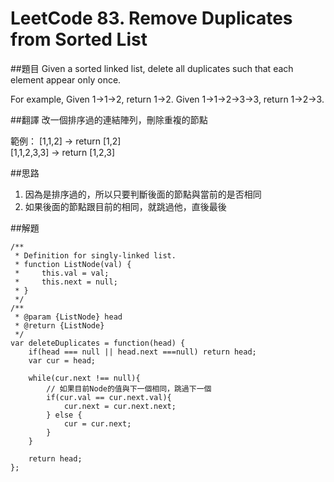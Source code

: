 # LeetCode 83. Remove Duplicates from Sorted List

##題目
Given a sorted linked list, delete all duplicates such that each element appear only once.

For example,
Given 1->1->2, return 1->2.
Given 1->1->2->3->3, return 1->2->3.

##翻譯
改一個排序過的連結陣列，刪除重複的節點

範例：
[1,1,2] -> return [1,2]  
[1,1,2,3,3] -> return [1,2,3]

##思路

1. 因為是排序過的，所以只要判斷後面的節點與當前的是否相同 
2. 如果後面的節點跟目前的相同，就跳過他，直後最後 

##解題
```
/**
 * Definition for singly-linked list.
 * function ListNode(val) {
 *     this.val = val;
 *     this.next = null;
 * }
 */
/**
 * @param {ListNode} head
 * @return {ListNode}
 */
var deleteDuplicates = function(head) {
    if(head === null || head.next ===null) return head;
    var cur = head;

    while(cur.next !== null){
        // 如果目前Node的值與下一個相同，跳過下一個
        if(cur.val == cur.next.val){
            cur.next = cur.next.next;
        } else {
            cur = cur.next;
        }
    }
    
    return head;
};

```